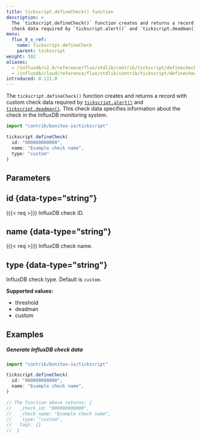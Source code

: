 ```yaml
---
title: tickscript.defineCheck() function
description: >
  The `tickscript.defineCheck()` function creates and returns a record with custom
  check data required by `tickscript.alert()` and `tickscript.deadman()`.
menu:
  flux_0_x_ref:
    name: tickscript.defineCheck
    parent: tickscript
weight: 302
aliases:
  - /influxdb/v2.0/reference/flux/stdlib/contrib/tickscript/definecheck/
  - /influxdb/cloud/reference/flux/stdlib/contrib/tickscript/definecheck/
introduced: 0.111.0
---
```


The `tickscript.defineCheck()` function creates and returns a record with custom check data required by
[`tickscript.alert()`](/flux/v0.x/stdlib/contrib/bonitoo-io/tickscript/alert/) and
[`tickscript.deadman()`](/flux/v0.x/stdlib/contrib/bonitoo-io/tickscript/deadman/).
This check data specifies information about the check in the InfluxDB monitoring system.

```js
import "contrib/bonitoo-io/tickscript"

tickscript.defineCheck(
  id: "000000000000",
  name: "Example check name",
  type: "custom"
)
```

## Parameters

## id {data-type="string"}
({{< req >}})
InfluxDB check ID.

## name {data-type="string"}
({{< req >}})
InfluxDB check name.

## type {data-type="string"}
InfluxDB check type.
Default is `custom`.

**Supported values:**

- threshold
- deadman
- custom

## Examples

##### Generate InfluxDB check data
```javascript
import "contrib/bonitoo-io/tickscript"

tickscript.defineCheck(
  id: "000000000000",
  name: "Example check name",
)

// The function above returns: {
//   _check_id: "000000000000",
//   _check_name: "Example check name",
//   _type: "custom",
//   tags: {}
//  }
```
